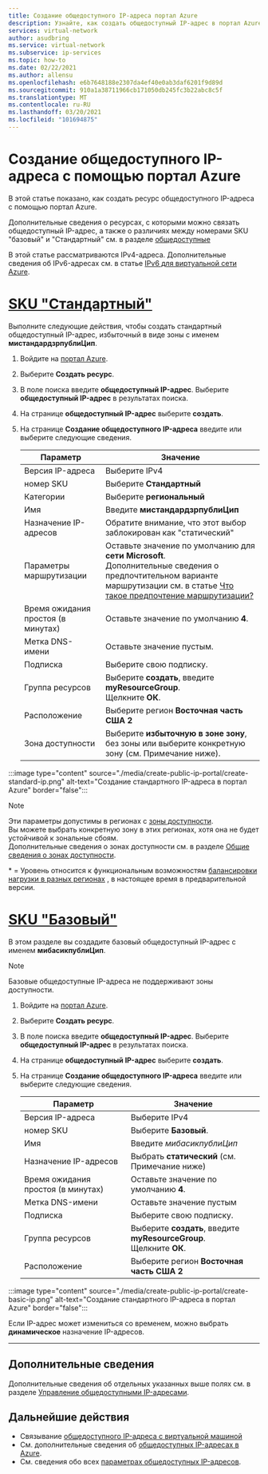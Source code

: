 ```yaml
---
title: Создание общедоступного IP-адреса портал Azure
description: Узнайте, как создать общедоступный IP-адрес в портал Azure
services: virtual-network
author: asudbring
ms.service: virtual-network
ms.subservice: ip-services
ms.topic: how-to
ms.date: 02/22/2021
ms.author: allensu
ms.openlocfilehash: e6b7648188e2307da4ef40e0ab3daf6201f9d89d
ms.sourcegitcommit: 910a1a38711966cb171050db245fc3b22abc8c5f
ms.translationtype: MT
ms.contentlocale: ru-RU
ms.lasthandoff: 03/20/2021
ms.locfileid: "101694875"
---
```

# <a name="create-a-public-ip-address-using-the-azure-portal"></a>Создание общедоступного IP-адреса с помощью портал Azure

В этой статье показано, как создать ресурс общедоступного IP-адреса с помощью портал Azure. 

Дополнительные сведения о ресурсах, с которыми можно связать общедоступный IP-адрес, а также о различиях между номерами SKU "базовый" и "Стандартный" см. в разделе [общедоступные](./public-ip-addresses.md) 

В этой статье рассматриваются IPv4-адреса. Дополнительные сведения об IPv6-адресах см. в статье [IPv6 для виртуальной сети Azure](./ipv6-overview.md).

# <a name="standard-sku"></a>[**SKU "Стандартный"**](#tab/option-create-public-ip-standard-zones)

Выполните следующие действия, чтобы создать стандартный общедоступный IP-адрес, избыточный в виде зоны с именем **мистандардзрпублиЦип**.

1. Войдите на [портал Azure](https://portal.azure.com/).
2. Выберите **Создать ресурс**. 
3. В поле поиска введите **общедоступный IP-адрес**. Выберите **общедоступный IP-адрес** в результатах поиска.
4. На странице **общедоступный IP-адрес** выберите **создать**.
5. На странице **Создание общедоступного IP-адреса** введите или выберите следующие сведения. 

    | Параметр                 | Значение                       |
    | ---                     | ---                         |
    | Версия IP-адреса              | Выберите IPv4                 |    
    | номер SKU                     | Выберите **Стандартный**         |
    | Категории                   | Выберите **региональный**         |
    | Имя                    | Введите **мистандардзрпублиЦип**          |
    | Назначение IP-адресов   | Обратите внимание, что этот выбор заблокирован как "статический"                                        |
    | Параметры маршрутизации      | Оставьте значение по умолчанию для **сети Microsoft**. </br> Дополнительные сведения о предпочтительном варианте маршрутизации см. в статье [Что такое предпочтение маршрутизации?](./routing-preference-overview.md) |
    | Время ожидания простоя (в минутах)  | Оставьте значение по умолчанию **4**.        |
    | Метка DNS-имени          | Оставьте значение пустым.    |
    | Подписка            | Выберите свою подписку.   |
    | Группа ресурсов          | Выберите **создать**, введите **myResourceGroup**. </br> Щелкните **ОК**. |
    | Расположение                | Выберите регион **Восточная часть США 2**      |
    | Зона доступности       | Выберите **избыточную в зоне зону**, без зоны или выберите конкретную зону (см. Примечание ниже). |

:::image type="content" source="./media/create-public-ip-portal/create-standard-ip.png" alt-text="Создание стандартного IP-адреса в портал Azure" border="false":::

> [!NOTE]
> Эти параметры допустимы в регионах с [зоны доступности](../availability-zones/az-overview.md?toc=%2fazure%2fvirtual-network%2ftoc.json#availability-zones). </br>
Вы можете выбрать конкретную зону в этих регионах, хотя она не будет устойчивой к зональные сбоям. </br> Дополнительные сведения о зонах доступности см. в разделе [Общие сведения о зонах доступности](https://docs.microsoft.com/azure/availability-zones/az-overview).

\* = Уровень относится к функциональным возможностям [балансировки нагрузки в разных регионах](../load-balancer/cross-region-overview.md) , в настоящее время в предварительной версии.

# <a name="basic-sku"></a>[**SKU "Базовый"**](#tab/option-create-public-ip-basic)

В этом разделе вы создадите базовый общедоступный IP-адрес с именем **мибасикпублиЦип**. 

> [!NOTE]
> Базовые общедоступные IP-адреса не поддерживают зоны доступности.

1. Войдите на [портал Azure](https://portal.azure.com/).
2. Выберите **Создать ресурс**. 
3. В поле поиска введите **общедоступный IP-адрес**. Выберите **общедоступный IP-адрес** в результатах поиска.
4. На странице **общедоступный IP-адрес** выберите **создать**.
5. На странице **Создание общедоступного IP-адреса** введите или выберите следующие сведения. 

    | Параметр                 | Значение                       |
    | ---                     | ---                         |
    | Версия IP-адреса              | Выберите IPv4                 |    
    | номер SKU                     | Выберите **Базовый**.         |
    | Имя                    | Введите *мибасикпублиЦип*          |
    | Назначение IP-адресов   | Выбрать **статический** (см. Примечание ниже)                                     |
    | Время ожидания простоя (в минутах)  | Оставьте значение по умолчанию **4**.       |
    | Метка DNS-имени          | Оставьте значение пустым    |
    | Подписка            | Выберите свою подписку.   |
    | Группа ресурсов          | Выберите **создать**, введите **myResourceGroup**. </br> Щелкните **ОК**. |
    | Расположение                | Выберите регион **Восточная часть США 2**      |

:::image type="content" source="./media/create-public-ip-portal/create-basic-ip.png" alt-text="Создание стандартного IP-адреса в портал Azure" border="false":::

Если IP-адрес может измениться со временем, можно выбрать **динамическое** назначение IP-адресов.

---

## <a name="additional-information"></a>Дополнительные сведения 

Дополнительные сведения об отдельных указанных выше полях см. в разделе [Управление общедоступными IP-адресами](./virtual-network-public-ip-address.md#create-a-public-ip-address).

## <a name="next-steps"></a>Дальнейшие действия
- Связывание [общедоступного IP-адреса с виртуальной машиной](./associate-public-ip-address-vm.md#azure-portal)
- См. дополнительные сведения об [общедоступных IP-адресах в Azure](./public-ip-addresses.md#public-ip-addresses).
- См. сведения обо всех [параметрах общедоступных IP-адресов](virtual-network-public-ip-address.md#create-a-public-ip-address).